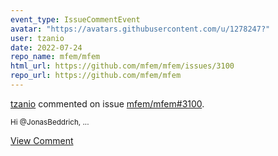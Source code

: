 ```yaml
---
event_type: IssueCommentEvent
avatar: "https://avatars.githubusercontent.com/u/1278247?"
user: tzanio
date: 2022-07-24
repo_name: mfem/mfem
html_url: https://github.com/mfem/mfem/issues/3100
repo_url: https://github.com/mfem/mfem
---
```


<a href='https://github.com/tzanio' target='_blank'>tzanio</a> commented on issue <a href='https://github.com/mfem/mfem/issues/3100' target='_blank'>mfem/mfem#3100</a>.

<small>Hi @JonasBeddrich,...</small>

<a href='https://github.com/mfem/mfem/issues/3100' target='_blank'>View Comment</a>